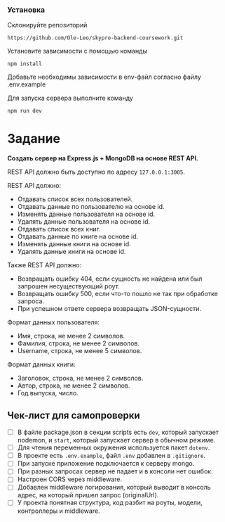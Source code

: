 ### Установка

Склонируйте репозиторий

```
https://github.com/Ole-Leo/skypro-backend-coursework.git
```

Установите зависимости с помощью команды

```
npm install
```

Добавьте необходимы зависимости в env-файл согласно файлу .env.example

Для запуска сервера выполните команду

```
npm run dev
```

# Задание

**Создать сервер на Express.js + MongoDB на основе REST API.**

REST API должно быть доступно по адресу `127.0.0.1:3005`.

REST API должно:

- Отдавать список всех пользователей.
- Отдавать данные по пользователю на основе id.
- Изменять данные пользователя на основе id.
- Удалять данные пользователя на основе id.
- Отдавать список всех книг.
- Отдавать данные по книге на основе id.
- Изменять данные книги на основе id.
- Удалять данные книги на основе id.

Также REST API должно:

- Возвращать ошибку 404, если сущность не найдена или был запрошен несуществующий роут.
- Возвращать ошибку 500, если что-то пошло не так при обработке запроса.
- При успешном ответе сервера возвращать JSON-сущности.

Формат данных пользователя:

- Имя, строка, не менее 2 символов.
- Фамилия, строка, не менее 2 символов.
- Username, строка, не менее 5 символов.

Формат данных книги:

- Заголовок, строка, не менее 2 символов.
- Автор, строка, не менее 2 символов.
- Год выпуска, число.

## **Чек-лист для самопроверки**

- [ ] В файле package.json в секции scripts есть `dev`, который запускает nodemon, и `start`, который запускает сервер в обычном режиме.
- [ ] Для чтения переменных окружения используется пакет `dotenv`.
- [ ] В проекте есть `.env.example`, файл `.env` добавлен в `.gitignore`.
- [ ] При запуске приложение подключается к серверу mongo.
- [ ] При разных запросах сервер не падает и в консоли нет ошибок.
- [ ] Настроен CORS через middleware.
- [ ] Добавлен middleware логирования, который выводит в консоль адрес, на который пришел запрос (originalUrl).
- [ ] У проекта понятная структура, код разбит на роуты, модели, контроллеры и middleware.
